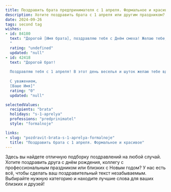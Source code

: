 ```yaml
---
title: Поздравить брата предпринимателя с 1 апреля. Формальное и красивое
description: Хотите поздравить брата с 1 апреля или другим праздником? Наш ИИ создаст незабываемое поздравление, а вы обязательно выделитесь среди других.  
date: 2024-09-26
tags: second tag
wishes:
- id: 84180
  text: "Дорогой [Имя брата], поздравляю тебя с Днём смеха! Желаю тебе, успешному предпринимателю,  в этот день и всегда оставаться на гребне волны, сохраняя чувство юмора и  остроту ума, необходимые для достижения новых вершин в твоём деле. Пусть удача сопутствует всем твоим начинаниям, а  шутки будут яркими и позитивными. С праздником!
  "
  rating: "undefined"
  updated: "null"
- id: 42418
  text: "Дорогой брат!
  
  Поздравляю тебя с 1 апреля! В этот день веселья и шуток желаю тебе вдохновения и удачи в твоих предпринимательских начинаниях. Пускай твои идеи всегда находят поддержку, а труд приносят плоды. Пусть каждый новый день будет полон новых возможностей и свершений.
  
  С уважением,
  [Ваше Имя]"
  rating: "0"
  updated: "null"

selectedValues:
  recipients: "brata"
  holidays: "s-1-aprelya"
  professions: "predprinimatel"
  style: "formalnoje"

links:
- slug: "pozdravit-brata-s-1-aprelya-formalnoje"
  title: "Поздравить брата с 1 апреля. Формальное и красивое"
---
```


Здесь вы найдете отличную подборку поздравлений на любой случай. 
Хотите поздравить друга с днём рождения, коллегу с профессиональным праздником или близких с Новым годом? У нас есть всё, чтобы сделать ваш поздравительный текст незабываемым. Выбирайте нужную категорию и находите лучшие слова для ваших близких и друзей!
